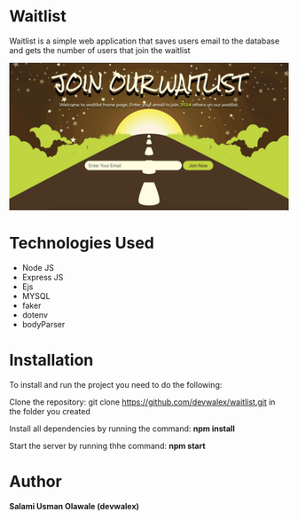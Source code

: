 # Waitlist
Waitlist is a simple web application that saves users email to the database and gets the number of users that join the waitlist

![Image description](public/img/screenshot.png)

# Technologies Used
- Node JS
- Express JS
- Ejs
- MYSQL
- faker
- dotenv
- bodyParser

# Installation
To install and run the project you need to do the following: <br />

Clone the repository: git clone https://github.com/devwalex/waitlist.git in the folder you created <br />

Install all dependencies by running the command: **npm install** <br />

Start the server by running thhe command: **npm start** <br />

# Author
**Salami Usman Olawale (devwalex)**
